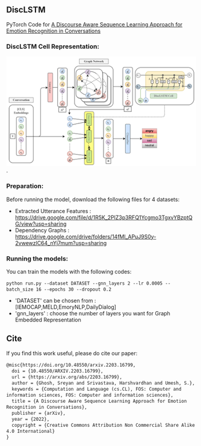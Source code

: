 ## DiscLSTM

PyTorch Code for [A Discourse Aware Sequence Learning Approach for Emotion Recognition in Conversations](https://arxiv.org/abs/2203.16799)

### DiscLSTM Cell Representation:

![Proposed Architecture :](./images/ModelImage.jpg).

### Preparation:
Before running the model, download the following files for 4 datasets: 
- Extracted Utterance Features : https://drive.google.com/file/d/1R5K_2PlZ3p3RFQ1Ycgmo3TgxvYBzptQG/view?usp=sharing 
- Dependency Graphs : https://drive.google.com/drive/folders/14fMl_APuJ9S0y-2vwewzlC64_nYj7mum?usp=sharing

### Running the models:

You can train the models with the following codes:

```
python run.py --dataset DATASET --gnn_layers 2 --lr 0.0005 --batch_size 16 --epochs 30 --dropout 0.2
```

- 'DATASET' can be chosen from : [IEMOCAP,MELD,EmoryNLP,DailyDialog]
- 'gnn_layers' : choose the number of layers you want for Graph Embedded Representation

## Cite

If you find this work useful, please do cite our paper:  
```
@misc{https://doi.org/10.48550/arxiv.2203.16799,
  doi = {10.48550/ARXIV.2203.16799},
  url = {https://arxiv.org/abs/2203.16799},
  author = {Ghosh, Sreyan and Srivastava, Harshvardhan and Umesh, S.},
  keywords = {Computation and Language (cs.CL), FOS: Computer and information sciences, FOS: Computer and information sciences},
  title = {A Discourse Aware Sequence Learning Approach for Emotion Recognition in Conversations},
  publisher = {arXiv},
  year = {2022},
  copyright = {Creative Commons Attribution Non Commercial Share Alike 4.0 International}
}
```